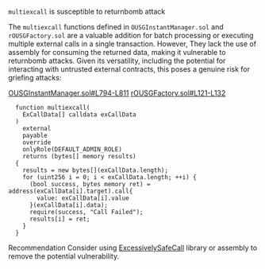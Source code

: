 `multiexcall` is susceptible to returnbomb attack

The `multiexcall` functions defined in `OUSGInstantManager.sol` and `rOUSGFactory.sol` are a valuable addition for batch processing or executing multiple external calls in a single transaction. However, They lack the use of assembly for consuming the returned data, making it vulnerable to returnbomb attacks. Given its versatility, including the potential for interacting with untrusted external contracts, this poses a genuine risk for griefing attacks:

[OUSGInstantManager.sol#L794-L811](https://github.com/code-423n4/2024-03-ondo-finance/blob/78779c30bebfd46e6f416b03066c55d587e8b30b/contracts/ousg/ousgInstantManager.sol#L794C1-L811C4)
[rOUSGFactory.sol#L121-L132](https://github.com/code-423n4/2024-03-ondo-finance/blob/78779c30bebfd46e6f416b03066c55d587e8b30b/contracts/ousg/rOUSGFactory.sol#L121C1-L132C4)


```solidity
  function multiexcall(
    ExCallData[] calldata exCallData
  )
    external
    payable
    override
    onlyRole(DEFAULT_ADMIN_ROLE)
    returns (bytes[] memory results)
  {
    results = new bytes[](exCallData.length);
    for (uint256 i = 0; i < exCallData.length; ++i) {
      (bool success, bytes memory ret) = address(exCallData[i].target).call{
        value: exCallData[i].value
      }(exCallData[i].data);
      require(success, "Call Failed");
      results[i] = ret;
    }
  }

```

Recommendation
Consider using [ExcessivelySafeCall](https://github.com/nomad-xyz/ExcessivelySafeCall/blob/main/src/ExcessivelySafeCall.sol) library or assembly to remove the potential vulnerability.